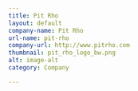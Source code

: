 ```yaml
---
title: Pit Rho
layout: default
company-name: Pit Rho
url-name: pit-rho
company-url: http://www.pitrho.com
thumbnail: pit_rho_logo_bw.png
alt: image-alt
category: Company

---
```

